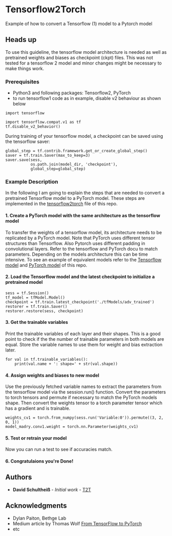 # Tensorflow2Torch
 Example of how to convert a Tensorflow (1) model to a Pytorch model
 
## Heads up
To use this guideline, the tensorflow model architecture is needed as well as pretrained weights and biases as checkpoint (ckpt) files.
This was not tested for a tensorflow 2 model and minor changes might be necessary to make things work. 

### Prerequisites
- Python3 and following packages: Tensorflow2, PyTorch
- to run tensorflow1 code as in example, disable v2 behaviour as shown below

```
import tensorflow

import tensorflow.compat.v1 as tf
tf.disable_v2_behavior()

```


During training of your tensorflow model, a checkpoint can be saved using the tensorflow saver:

```
global_step = tf.contrib.framework.get_or_create_global_step()
saver = tf.train.Saver(max_to_keep=3)
saver.save(sess,
           os.path.join(model_dir, 'checkpoint'),
           global_step=global_step)
```


### Example Description
In the following I am going to explain the steps that are needed to convert a pretrained Tensorflow model to a PyTorch model. 
These steps are implemented in the [tensorflow2torch](https://github.com/david-schu/Tensorflow2Torch/blob/master/tensorflow2pytorch.py) file of this repo.

#### 1. Create a PyTorch model with the same architecture as the tensorflow model
To transfer the weights of a tensorflow model, its architecture needs to be replicated by a PyTorch model. Note that PyTorch uses different tensor structures than Tensorflow. Also Pytorch uses different padding in convolutional layers. Refer to the tensorflow and PyTorch docu to match parameters. Depending on the models architecture this can be time intensive. To see an example of equivalent models refer to the [Tensorflow model](https://github.com/david-schu/Tensorflow2Torch/blob/master/tfModels/tfModel.py)
and [PyTorch model](https://github.com/david-schu/Tensorflow2Torch/blob/master/torchModel.py) of this repo.

#### 2. Load the Tensorflow model and the latest checkpoint to initialize a pretrained model
```
sess = tf.Session()
tf_model = tfModel.Model()
checkpoint = tf.train.latest_checkpoint('./tfModels/adv_trained')
restorer = tf.train.Saver()
restorer.restore(sess, checkpoint)
```

#### 3. Get the trainable variables
Print the trainable variables of each layer and their shapes. This is a good point to check if the the number of trainable parameters in both models are equal.
Store the variable names to use them for weight and bias extraction later.
```
for val in tf.trainable_variables():
    print(val.name + ': shape=' + str(val.shape))
```

#### 4. Assign weights and biases to new model
Use the previously fetched variable names to extract the parameters from the tensorflow model via the session.run() function. Convert the parameters to torch tensors and permute if necessary to match the PyTorch models shape. Then convert the weights tensor to a torch parameter tensor which has a gradient and is trainable.
```
weights_cv1 = torch.from_numpy(sess.run('Variable:0')).permute((3, 2, 0, 1))
model_madry.conv1.weight = torch.nn.Parameter(weights_cv1)
```

#### 5. Test or retrain your model
Now you can run a test to see if accuracies match. 

#### 6. Congratulaions you're Done!

## Authors

* **David Schultheiß** - *Initial work* - [T2T](https://github.com/david-schu/Tensorflow2Torch/)

## Acknowledgments

* Dylan Paiton, Bethge Lab
* Medium article by Thomas Wolf [ From TensorFlow to PyTorch](https://medium.com/huggingface/from-tensorflow-to-pytorch-265f40ef2a28)
* etc
